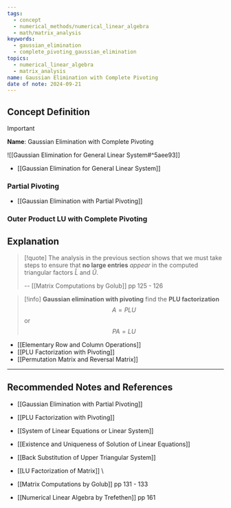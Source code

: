 ```yaml
---
tags:
  - concept
  - numerical_methods/numerical_linear_algebra
  - math/matrix_analysis
keywords:
  - gaussian_elimination
  - complete_pivoting_gaussian_elimination
topics:
  - numerical_linear_algebra
  - matrix_analysis
name: Gaussian Elimination with Complete Pivoting
date of note: 2024-09-21
---
```


## Concept Definition

>[!important]
>**Name**: Gaussian Elimination with Complete Pivoting

![[Gaussian Elimination for General Linear System#^5aee93]]

- [[Gaussian Elimination for General Linear System]]

### Partial Pivoting


- [[Gaussian Elimination with Partial Pivoting]]

### Outer Product LU with Complete Pivoting





## Explanation

>[!quote]
>The analysis in the previous section shows that we must take steps to ensure that **no large entries** *appear* in the computed triangular factors $\hat{L}$ and $\hat{U}$.
>
>-- [[Matrix Computations by Golub]] pp 125 - 126



>[!info]
>**Gaussian elimination with pivoting** find the **PLU factorization** $$A = PLU$$ or $$PA = LU$$

- [[Elementary Row and Column Operations]]
- [[PLU Factorization with Pivoting]]
- [[Permutation Matrix and Reversal Matrix]]




-----------
##  Recommended Notes and References


- [[Gaussian Elimination with Partial Pivoting]]
- [[PLU Factorization with Pivoting]]
- [[System of Linear Equations or Linear System]]
- [[Existence and Uniqueness of Solution of Linear Equations]]
- [[Back Substitution of Upper Triangular System]]
- [[LU Factorization of Matrix]]
\

- [[Matrix Computations by Golub]] pp 131 - 133
- [[Numerical Linear Algebra by Trefethen]] pp 161